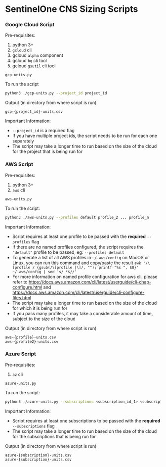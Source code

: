 # SentinelOne CNS Sizing Scripts

### Google Cloud Script

Pre-requisites:

1. python 3+
2. `gcloud` cli
3. gcloud `alpha` component
4. gcloud `bq` cli tool
5. gcloud `gsutil` cli tool

`gcp-units.py`

To run the script

```bash
python3 ./gcp-units.py --project_id project_id
```

Output (in directory from where script is run)

```
gcp-{project_id}-units.csv
```

Important Information:

- `--project_id` is a required flag
- If you have multiple project ids, the script needs to be run for each one separately
- The script may take a longer time to run based on the size of the cloud for the project that is being run for

### AWS Script

Pre-requisites:

1. python 3+
2. `aws` cli

`aws-units.py`

To run the script:

```bash
python3 ./aws-units.py --profiles default profile_2 ... profile_n
```

Important Information:

- Script requires at least one profile to be passed with the **required** `--profiles` flag
- If there are no named profiles configured, the script requires the `"default"` profile to be passed, eg: `--profiles default`
- To generate a list of all AWS profiles in `~/.aws/config`  on MacOS or Linux, you can run this command and copy/paste the result `awk '/\[profile / {gsub(/\[profile |\]/, ""); printf "%s ", $0}' ~/.aws/config | sed 's/ *$//'`
- For more information on named profile configuration for aws cli, please refer to https://docs.aws.amazon.com/cli/latest/userguide/cli-chap-configure.html and https://docs.aws.amazon.com/cli/latest/userguide/cli-configure-files.html
- The script may take a longer time to run based on the size of the cloud for which it is being run for
- If you pass many profiles, it may take a considerable amount of time, subject to the size of the cloud

Output (in directory from where script is run)

```
aws-{profile}-units.csv
aws-{profile2}-units.csv
```

### Azure Script

Pre-requisites:

1. `az` cli

`azure-units.py`

To run the script:

```bash
python3 ./azure-units.py --subscriptions <subscription_id_1> <subscription_id_2>
```

Important Information:

- Script requires at least one subscriptions to be passed with the **required** `--subscriptions` flag
- The script may take a longer time to run based on the size of the cloud for the subscriptions that is being run for

Output (in directory from where script is run)

```
azure-{subscription}-units.csv
azure-{subscription}-units.csv
```
